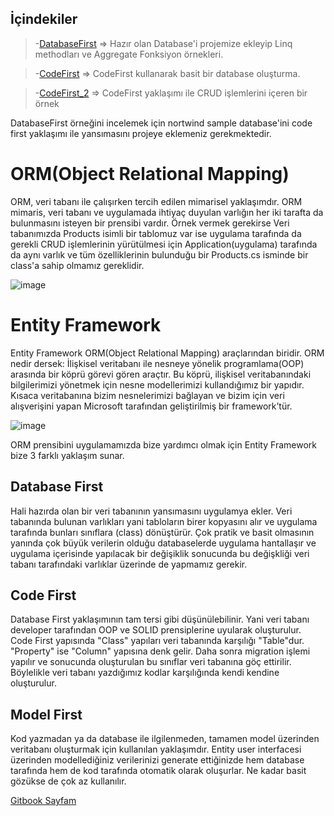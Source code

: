 ## İçindekiler
>-[DatabaseFirst](https://github.com/MesutGzl/DataAccessRepo/tree/master/DatabaseFirst) => Hazır olan Database'i projemize ekleyip Linq methodları ve Aggregate Fonksiyon örnekleri.

>-[CodeFirst](https://github.com/MesutGzl/DataAccessRepo/tree/master/CodeFirst) => CodeFirst kullanarak basit bir database oluşturma.

>-[CodeFirst_2](https://github.com/MesutGzl/DataAccessRepo/tree/master/CodeFirst_2) => CodeFirst yaklaşımı ile CRUD işlemlerini içeren bir örnek


DatabaseFirst örneğini incelemek için nortwind sample database'ini code first yaklaşımı ile yansımasını projeye eklemeniz gerekmektedir.

# ORM(Object Relational Mapping)
  ORM, veri tabanı ile çalışırken tercih edilen mimarisel yaklaşımdır. ORM mimaris, veri tabanı ve uygulamada ihtiyaç duyulan varlığın her iki tarafta da bulunmasını isteyen bir prensibi vardır. Örnek vermek gerekirse Veri tabanımızda Products  isimli bir tablomuz var ise uygulama tarafında da gerekli CRUD işlemlerinin yürütülmesi için Application(uygulama) tarafında da aynı varlık ve tüm özelliklerinin bulunduğu bir Products.cs isminde bir class'a sahip olmamız gereklidir. 

![image](https://user-images.githubusercontent.com/71979276/113429724-ac259180-93e1-11eb-921b-b8694e81ad16.png)


# Entity Framework
Entity Framework ORM(Object Relational Mapping) araçlarından biridir. ORM nedir dersek: İlişkisel veritabanı ile nesneye yönelik programlama(OOP) arasında bir köprü görevi gören araçtır. Bu köprü, ilişkisel veritabanındaki bilgilerimizi yönetmek için nesne modellerimizi kullandığımız bir yapıdır. Kısaca veritabanına bizim nesnelerimizi bağlayan ve bizim için veri alışverişini yapan Microsoft tarafından geliştirilmiş bir framework’tür.

![image](https://user-images.githubusercontent.com/71979276/113428930-5ac8d280-93e0-11eb-959e-fc273d459672.png)

ORM prensibini uygulamamızda bize yardımcı olmak için Entity Framework bize 3 farklı yaklaşım sunar.

## Database First
Hali hazırda olan bir veri tabanının yansımasını uygulamya ekler. Veri tabanında bulunan varlıkları yani tabloların birer kopyasını alır ve uygulama tarafında bunları sınıflara (class) dönüştürür. Çok pratik ve basit olmasının yanında çok büyük verilerin olduğu databaselerde uygulama hantallaşır ve uygulama içerisinde yapılacak bir değişiklik sonucunda bu değişkliği veri tabanı tarafındaki varlıklar üzerinde de yapmamız gerekir.

## Code First
Database First yaklaşımının tam tersi gibi düşünülebilinir. Yani veri tabanı developer tarafından OOP ve SOLID prensiplerine uyularak oluşturulur. Code First yapısında "Class" yapıları veri tabanında karşılığı "Table"dur. "Property" ise "Column" yapısına denk gelir. Daha sonra migration işlemi yapılır ve sonucunda oluşturulan bu sınıflar veri tabanına göç ettirilir. Böylelikle veri tabanı yazdığımız kodlar karşılığında kendi kendine oluşturulur. 

## Model First
Kod yazmadan ya da  database ile ilgilenmeden, tamamen model üzerinden veritabanı oluşturmak için kullanılan yaklaşımdır. Entity user interfacesi üzerinden modellediğiniz verilerinizi generate ettiğinizde hem database tarafında hem de kod tarafında otomatik olarak oluşurlar. Ne kadar basit gözükse de çok az kullanılır.

[Gitbook Sayfam](https://app.gitbook.com/@mesut-guzel/s/dataaccess/)
